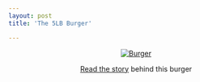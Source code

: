 ```yaml
---
layout: post
title: 'The 5LB Burger'

---
```


<p at:enclosure="asset" at:xid="6a00c22520821e8e1d00c22522c858604a" at:format="large" at:align="center" class="enclosure enclosure-center enclosure-large photo-enclosure">
<p class="enclosure-inner">
<p class="enclosure-list">
<p class="enclosure-item photo-asset last">
<p class="enclosure-image">                <a href="http://kurtn.vox.com/library/photo/6a00c22520821e8e1d00c22522c858604a.html" title="Burger">
<p style="text-align: center"><img src="http://a0.vox.com/6a00c22520821e8e1d00c22522c858604a-320pi" alt="Burger" /></p>

</a>

<!-- end enclosure -->
<p style="text-align: center"><a href="http://jimmylin.imeem.com/blogentry/8TViehBk/">Read the story</a> behind this burger</p>
